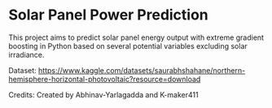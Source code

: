 # Solar Panel Power Prediction
This project aims to predict solar panel energy output with extreme gradient boosting in Python based on several potential variables excluding solar irradiance. 

Dataset:
https://www.kaggle.com/datasets/saurabhshahane/northern-hemisphere-horizontal-photovoltaic?resource=download

Credits: Created by Abhinav-Yarlagadda and K-maker411
